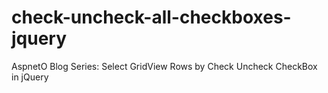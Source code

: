 # check-uncheck-all-checkboxes-jquery
AspnetO Blog Series: Select GridView Rows by Check Uncheck CheckBox in jQuery
